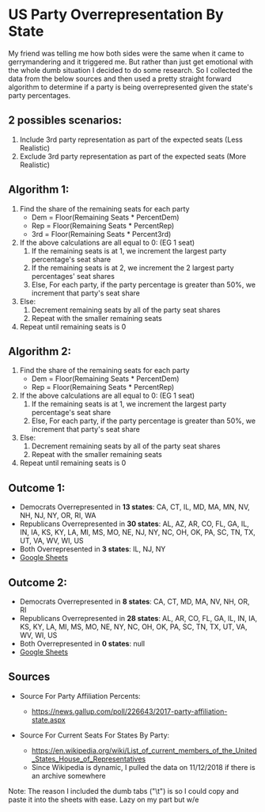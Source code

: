 # US Party Overrepresentation By State

My friend was telling me how both sides were the same when it came to gerrymandering and it triggered me. But rather than just get emotional with the whole dumb situation I decided to do some research. So I collected the data from the below sources and then used a pretty straight forward algorithm to determine if a party is being overrepresented given the state's party percentages.

## 2 possibles scenarios:
1. Include 3rd party representation as part of the expected seats (Less Realistic)
2. Exclude 3rd party representation as part of the expected seats (More Realistic)

## Algorithm 1: 
1. Find the share of the remaining seats for each party
	* Dem = Floor(Remaining Seats * PercentDem)
	* Rep = Floor(Remaining Seats * PercentRep)
	* 3rd = Floor(Remaining Seats * Percent3rd)
2. If the above calculations are all equal to 0: (EG 1 seat)
	1. If the remaining seats is at 1, we increment the largest party percentage's seat share
	2. If the remaining seats is at 2, we increment the 2 largest party percentages' seat shares
	3. Else, For each party, if the party percentage is greater than 50%, we increment that party's seat share
3. Else:
	1. Decrement remaining seats by all of the party seat shares
	2. Repeat with the smaller remaining seats
5. Repeat until remaining seats is 0

## Algorithm 2: 
1. Find the share of the remaining seats for each party
	* Dem = Floor(Remaining Seats * PercentDem)
	* Rep = Floor(Remaining Seats * PercentRep)
2. If the above calculations are all equal to 0: (EG 1 seat)
	1. If the remaining seats is at 1, we increment the largest party percentage's seat share
	3. Else, For each party, if the party percentage is greater than 50%, we increment that party's seat share
3. Else:
	1. Decrement remaining seats by all of the party seat shares
	2. Repeat with the smaller remaining seats
5. Repeat until remaining seats is 0

## Outcome 1:
* Democrats   Overrepresented in **13 states**: CA, CT, IL, MD, MA, MN, NV, NH, NJ, NY, OR, RI, WA
* Republicans Overrepresented in **30 states**: AL, AZ, AR, CO, FL, GA, IL, IN, IA, KS, KY, LA, MI, MS, MO, NE, NJ, NY, NC, OH, OK, PA, SC, TN, TX, UT, VA, WV, WI, US
* Both        Overrepresented in  **3 states**: IL, NJ, NY 
* [Google Sheets](https://docs.google.com/spreadsheets/d/1e9mlfr3_OIc8v5Oabc0wPBVADV7ZabuXLx_Us7ock8M/edit#gid=1130096001)

## Outcome 2:
* Democrats   Overrepresented in **8 states**: CA, CT, MD, MA, NV, NH, OR, RI
* Republicans Overrepresented in **28 states**: AL, AR, CO, FL, GA, IL, IN, IA, KS, KY, LA, MI, MS, MO, NE, NY, NC, OH, OK, PA, SC, TN, TX, UT, VA, WV, WI, US
* Both        Overrepresented in  **0 states**: null
* [Google Sheets](https://docs.google.com/spreadsheets/d/1e9mlfr3_OIc8v5Oabc0wPBVADV7ZabuXLx_Us7ock8M/edit#gid=0)

## Sources
* Source For Party Affiliation Percents:
  * https://news.gallup.com/poll/226643/2017-party-affiliation-state.aspx

* Source For Current Seats For States By Party:
  * https://en.wikipedia.org/wiki/List_of_current_members_of_the_United_States_House_of_Representatives
  * Since Wikipedia is dynamic, I pulled the data on 11/12/2018 if there is an archive somewhere

Note: The reason I included the dumb tabs ("\t") is so I could copy and paste it into the sheets with ease. Lazy on my part but w/e